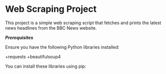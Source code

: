 # Web Scraping Project

This project is a simple web scraping script that fetches and prints the latest news headlines from the BBC News website.

***Prerequisites***

Ensure you have the following Python libraries installed:

+requests
+beautifulsoup4

You can install these libraries using pip:

